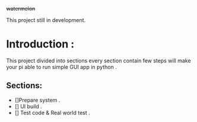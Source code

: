 ~~watermelon~~



This project still in development.

# Introduction :
This project divided into sections every section contain few steps will make your pi able to run simple GUI app in python .


## Sections:
- []Prepare system .
- [] UI build .
- [] Test code & Real world test .
  
